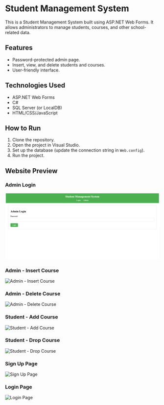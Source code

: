 # Student Management System

This is a Student Management System built using ASP.NET Web Forms. It allows administrators to manage students, courses, and other school-related data.

## Features
- Password-protected admin page.
- Insert, view, and delete students and courses.
- User-friendly interface.

## Technologies Used
- ASP.NET Web Forms
- C#
- SQL Server (or LocalDB)
- HTML/CSS/JavaScript

## How to Run
1. Clone the repository.
2. Open the project in Visual Studio.
3. Set up the database (update the connection string in `Web.config`).
4. Run the project.

## Website Preview

### Admin Login
![Admin Login](StudentManagement/Images/Admin-Password-0000.png.png)

### Admin - Insert Course
![Admin - Insert Course](StudentManagement/Images/Admin-Insert-Course.png)

### Admin - Delete Course
![Admin - Delete Course](StudentManagement/Images/Admin-Delete-Course.png)

### Student - Add Course
![Student - Add Course](StudentManagement/Images/Student-Add-Course.png)

### Student - Drop Course
![Student - Drop Course](StudentManagement/Images/Student-Drop-Course.png)

### Sign Up Page
![Sign Up Page](StudentManagement/Images/Sign-Up.png)

### Login Page
![Login Page](StudentManagement/Images/Login.png)

